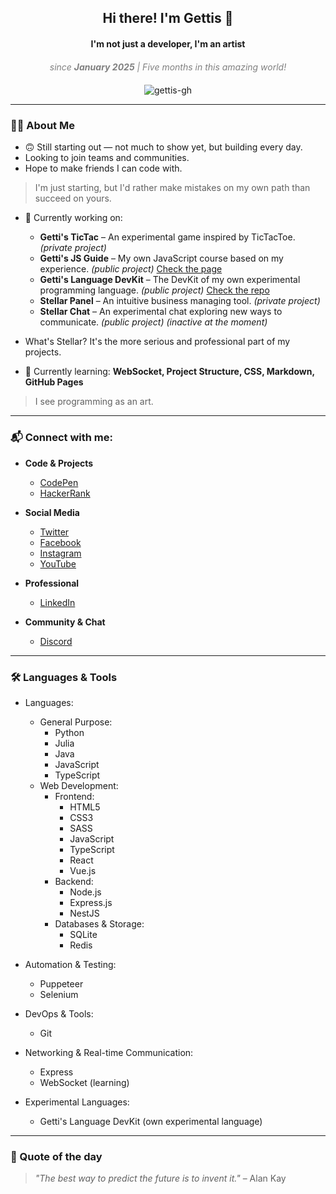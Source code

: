<h2 align="center">Hi there! I'm Gettis 👋</h2>
<h4 align="center">I'm not just a developer, I'm an artist</h4>
<div align="center" style="text-align: center; font-style: italic; color: gray; max-width: 600px; margin: 20px auto;">
  since <strong>January 2025</strong> | Five months in this amazing world!
</div>

<p align="center">
  <img src="https://komarev.com/ghpvc/?username=gettis-gh&label=Profile%20views&color=0e75b6&style=flat" alt="gettis-gh" />
</p>

---

### 👨‍💻 About Me
 
* 🙃 Still starting out — not much to show yet, but building every day.
* Looking to join teams and communities.
* Hope to make friends I can code with.
  
> I'm just starting, but I'd rather make mistakes on my own path than succeed on yours.

* 🔭 Currently working on:
  - **Getti's TicTac** – An experimental game inspired by TicTacToe. *(private project)*
  - **Getti's JS Guide** – My own JavaScript course based on my experience. *(public project)* [Check the page](https://gettis-gh.github.io/gettis-js-guide/)
  - **Getti's Language DevKit** – The DevKit of my own experimental programming language. *(public project)* [Check the repo](https://github.com/gettis-gh/GettisPLDK)
  - **Stellar Panel** – An intuitive business managing tool. *(private project)*
  - **Stellar Chat** – An experimental chat exploring new ways to communicate. *(public project) (inactive at the moment)*

* What's Stellar? It's the more serious and professional part of my projects.
* 🌱 Currently learning: **WebSocket, Project Structure, CSS, Markdown, GitHub Pages**

> I see programming as an art.

---

### 📬 Connect with me:

* **Code & Projects**  
  - [CodePen](https://codepen.io/gettis_cp)  
  - [HackerRank](https://www.hackerrank.com/gettis_hr)  

* **Social Media**  
  - [Twitter](https://twitter.com/gettis_x)  
  - [Facebook](https://fb.com/gettis_fb)  
  - [Instagram](https://instagram.com/gettis_ig)  
  - [YouTube](https://www.youtube.com/c/gettis_yt)  

* **Professional**  
  - [LinkedIn](https://linkedin.com/in/gettis-in)  

* **Community & Chat**  
  - [Discord](https://discord.gg/HsaKkY7V)  

---

### 🛠️ Languages & Tools

* Languages:
  * General Purpose:
    - Python
    - Julia
    - Java
    - JavaScript
    - TypeScript
  * Web Development:
    * Frontend:
      - HTML5
      - CSS3
      - SASS
      - JavaScript
      - TypeScript
      - React
      - Vue.js
    * Backend:
      - Node.js
      - Express.js
      - NestJS
    * Databases & Storage:
      - SQLite
      - Redis

* Automation & Testing:
  - Puppeteer
  - Selenium

* DevOps & Tools:
  - Git

* Networking & Real-time Communication:
  - Express
  - WebSocket (learning)

* Experimental Languages:
  - Getti's Language DevKit (own experimental language)

---

### 🧠 Quote of the day
> *"The best way to predict the future is to invent it."* – Alan Kay
